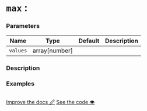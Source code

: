 <!--- Generated documentation. Do not edit! -->

# `max` : 

### Parameters

Name | Type | Default | Description
---- | ---- | ------- | -----------
`values` | array[number] |  |


### Description



### Examples


```mini

```

<p class="tools">
  <a class="edit button" href="https://github.com/stencila/libcore/edit/master/defs/max.fun.xml" target="_blank">Improve the docs 🖉</a>
  <a class="code button" href="https://github.com/stencila/libcore/blob/master/js/src/max.js" target="_blank">See the code 👁</a>
</p>
